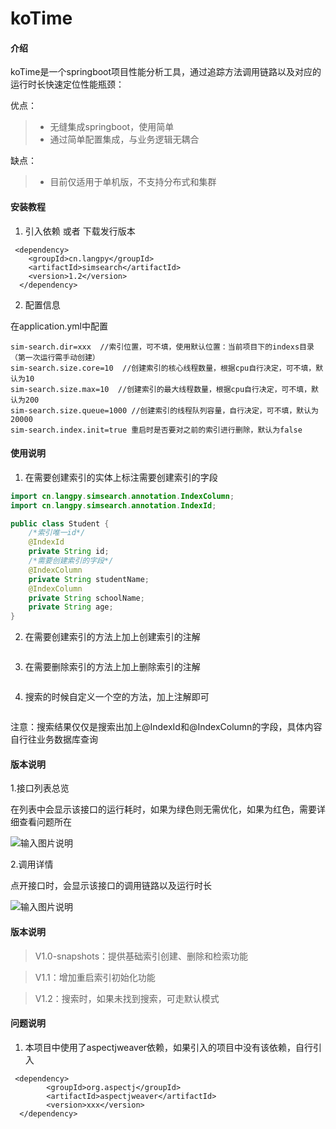 # koTime

#### 介绍
koTime是一个springboot项目性能分析工具，通过追踪方法调用链路以及对应的运行时长快速定位性能瓶颈：



优点：
> * 无缝集成springboot，使用简单
> * 通过简单配置集成，与业务逻辑无耦合


缺点：
> * 目前仅适用于单机版，不支持分布式和集群


#### 安装教程

1.  引入依赖 或者 下载发行版本
```
 <dependency>
    <groupId>cn.langpy</groupId>
    <artifactId>simsearch</artifactId>
    <version>1.2</version>
  </dependency>
```
2.  配置信息

在application.yml中配置
```
sim-search.dir=xxx  //索引位置，可不填，使用默认位置：当前项目下的indexs目录（第一次运行需手动创建）
sim-search.size.core=10  //创建索引的核心线程数量，根据cpu自行决定，可不填，默认为10
sim-search.size.max=10  //创建索引的最大线程数量，根据cpu自行决定，可不填，默认为200
sim-search.size.queue=1000 //创建索引的线程队列容量，自行决定，可不填，默认为20000
sim-search.index.init=true 重启时是否要对之前的索引进行删除，默认为false
```

#### 使用说明

1.  在需要创建索引的实体上标注需要创建索引的字段
```java
import cn.langpy.simsearch.annotation.IndexColumn;
import cn.langpy.simsearch.annotation.IndexId;

public class Student {
    /*索引唯一id*/
    @IndexId 
    private String id;
    /*需要创建索引的字段*/
    @IndexColumn
    private String studentName;
    @IndexColumn
    private String schoolName;
    private String age;
}
```

2.  在需要创建索引的方法上加上创建索引的注解

```java

```

3.  在需要删除索引的方法上加上删除索引的注解

```java

```

4.  搜索的时候自定义一个空的方法，加上注解即可

```java

```
注意：搜索结果仅仅是搜索出加上@IndexId和@IndexColumn的字段，具体内容自行往业务数据库查询

#### 版本说明

1.接口列表总览

在列表中会显示该接口的运行耗时，如果为绿色则无需优化，如果为红色，需要详细查看问题所在


![输入图片说明](https://images.gitee.com/uploads/images/2020/1209/232411_3e487b47_1625471.png "屏幕截图.png")

2.调用详情

点开接口时，会显示该接口的调用链路以及运行时长

![输入图片说明](https://images.gitee.com/uploads/images/2020/1209/232636_4ec0556c_1625471.png "屏幕截图.png")

#### 版本说明

> V1.0-snapshots：提供基础索引创建、删除和检索功能

> V1.1：增加重启索引初始化功能

> V1.2：搜索时，如果未找到搜索，可走默认模式

#### 问题说明

1.  本项目中使用了aspectjweaver依赖，如果引入的项目中没有该依赖，自行引入
```
 <dependency>
        <groupId>org.aspectj</groupId>
        <artifactId>aspectjweaver</artifactId>
        <version>xxx</version>
  </dependency>
```
